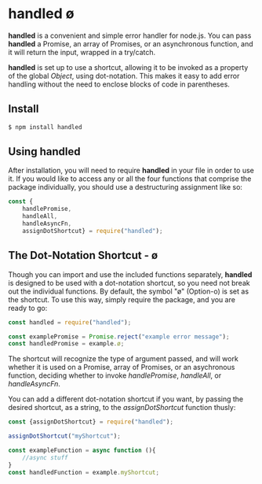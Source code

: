 # handled ø

__handled__ is a convenient and simple error handler for node.js. You can pass __handled__ a Promise, an array of Promises, or an asynchronous function, and it will return the input, wrapped in a try/catch. 

__handled__ is set up to use a shortcut, allowing it to be invoked as a property of the global *Object*, using dot-notation. This makes it easy to add error handling without the need to enclose blocks of code in parentheses.

## Install

``` bash
$ npm install handled
```

## Using handled

After installation, you will need to require __handled__ in your file in order to use it. If you would like to access any or all the four functions that comprise the package individually, you should use a destructuring assignment like so:

```javascript
const {
	handlePromise, 
	handleAll, 
	handleAsyncFn, 
	assignDotShortcut} = require("handled");
```

## The Dot-Notation Shortcut - ø

Though you can import and use the included functions separately, __handled__ is designed to be used with a dot-notation shortcut, so you need not break out the individual functions. By default, the symbol "ø" (Option-o) is set as the shortcut. To use this way, simply require the package, and you are ready to go:

```javascript
const handled = require("handled");

const examplePromise = Promise.reject("example error message");
const handledPromise = example.ø;

```

The shortcut will recognize the type of argument passed, and will work whether it is used on a Promise, array of Promises, or an asychronous function, deciding whether to invoke *handlePromise*, *handleAll*, or *handleAsyncFn*.

You can add a different dot-notation shortcut if you want, by passing the desired shortcut, as a string, to the *assignDotShortcut* function thusly:

```javascript
const {assignDotShortcut} = require("handled");

assignDotShortcut("myShortcut");

const exampleFunction = async function (){
	//async stuff
}
const handledFunction = example.myShortcut;
```


